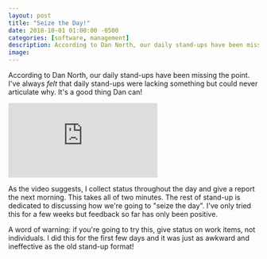 ```yaml
---
layout: post
title: "Seize the Day!"
date: 2018-10-01 01:00:00 -0500
categories: [software, management]
description: According to Dan North, our daily stand-ups have been missing the point. I've always _felt_ that daily stand-ups were lacking something but could never articulate why. It's a good thing Dan can! 
image: 
---
```


According to Dan North, our daily stand-ups have been missing the point. I've always _felt_ that daily stand-ups were lacking something but could never articulate why. It's a good thing Dan can!

<iframe src="https://www.youtube.com/embed/lvs7VEsQzKY?start=1829" frameborder="0" allow="encrypted-media" allowfullscreen></iframe>

As the video suggests, I collect status throughout the day and give a report the next morning. This takes all of two minutes. The rest of stand-up is dedicated to discussing how we're going to "seize the day". I've only tried this for a few weeks but feedback so far has only been positive.

A word of warning: if you're going to try this, give status on work items, not individuals. I did this for the first few days and it was just as awkward and ineffective as the old stand-up format!